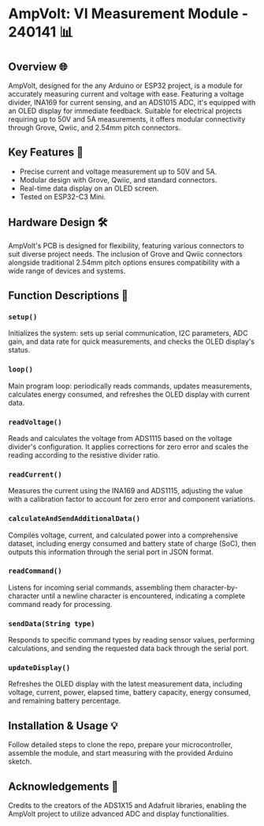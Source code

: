 # AmpVolt: VI Measurement Module - 240141 📊

## Overview 🌐
AmpVolt, designed for the any Arduino or ESP32 project, is a  module for accurately measuring current and voltage with ease. Featuring a voltage divider, INA169 for current sensing, and an ADS1015 ADC, it's equipped with an OLED display for immediate feedback. Suitable for electrical projects requiring up to 50V and 5A measurements, it offers modular connectivity through Grove, Qwiic, and 2.54mm pitch connectors.

## Key Features 🚀
- Precise current and voltage measurement up to 50V and 5A.
- Modular design with Grove, Qwiic, and standard connectors.
- Real-time data display on an OLED screen.
- Tested on ESP32-C3 Mini.

## Hardware Design 🛠️
AmpVolt's PCB is designed for flexibility, featuring various connectors to suit diverse project needs. The inclusion of Grove and Qwiic connectors alongside traditional 2.54mm pitch options ensures compatibility with a wide range of devices and systems.

## Function Descriptions 📖

### `setup()`
Initializes the system: sets up serial communication, I2C parameters, ADC gain, and data rate for quick measurements, and checks the OLED display's status.

### `loop()`
Main program loop: periodically reads commands, updates measurements, calculates energy consumed, and refreshes the OLED display with current data.

### `readVoltage()`
Reads and calculates the voltage from ADS1115 based on the voltage divider's configuration. It applies corrections for zero error and scales the reading according to the resistive divider ratio.

### `readCurrent()`
Measures the current using the INA169 and ADS1115, adjusting the value with a calibration factor to account for zero error and component variations.

### `calculateAndSendAdditionalData()`
Compiles voltage, current, and calculated power into a comprehensive dataset, including energy consumed and battery state of charge (SoC), then outputs this information through the serial port in JSON format.

### `readCommand()`
Listens for incoming serial commands, assembling them character-by-character until a newline character is encountered, indicating a complete command ready for processing.

### `sendData(String type)`
Responds to specific command types by reading sensor values, performing calculations, and sending the requested data back through the serial port.

### `updateDisplay()`
Refreshes the OLED display with the latest measurement data, including voltage, current, power, elapsed time, battery capacity, energy consumed, and remaining battery percentage.

## Installation & Usage 💡
Follow detailed steps to clone the repo, prepare your microcontroller, assemble the module, and start measuring with the provided Arduino sketch.

## Acknowledgements 🙏
Credits to the creators of the ADS1X15 and Adafruit libraries, enabling the AmpVolt project to utilize advanced ADC and display functionalities.

